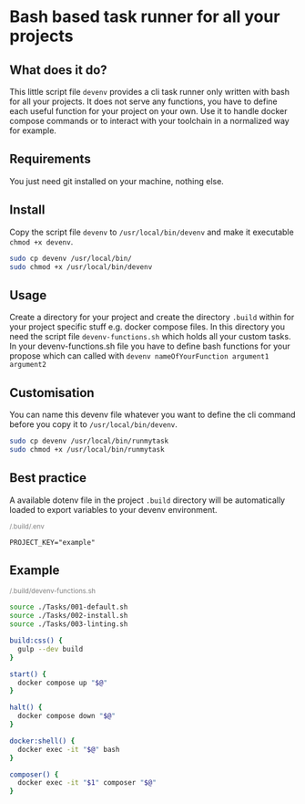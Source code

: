 # Bash based task runner for all your projects

## What does it do?
This little script file ```devenv``` provides a cli task runner only written with bash for all your projects. 
It does not serve any functions, you have to define each useful function for your project on your own. 
Use it to handle docker compose commands or to interact with your toolchain in a normalized way for example.

## Requirements
You just need git installed on your machine, nothing else.

## Install
Copy the script file ```devenv``` to ```/usr/local/bin/devenv``` and make it executable ```chmod +x devenv```.

```bash
sudo cp devenv /usr/local/bin/
sudo chmod +x /usr/local/bin/devenv
```

## Usage
Create a directory for your project and create the directory ```.build``` within for your project specific stuff e.g. docker compose files. In this directory you need the script file ```devenv-functions.sh``` which holds all your custom tasks.
In your devenv-functions.sh file you have to define bash functions for your propose which can called with ```devenv nameOfYourFunction argument1 argument2```

## Customisation
You can name this devenv file whatever you want to define the cli command before you copy it to ```/usr/local/bin/devenv```.

```bash
sudo cp devenv /usr/local/bin/runmytask
sudo chmod +x /usr/local/bin/runmytask
```

## Best practice 
A available dotenv file in the project ```.build``` directory will be automatically loaded to export variables to your devenv environment.

<sub style="color:grey;"><project-root>/.build/.env</sub>

```
PROJECT_KEY="example"
```

## Example
<sub style="color:grey;"><project-root>/.build/devenv-functions.sh</sub>
```bash
source ./Tasks/001-default.sh
source ./Tasks/002-install.sh
source ./Tasks/003-linting.sh

build:css() {
  gulp --dev build
}

start() {
  docker compose up "$@"
}

halt() {
  docker compose down "$@"
}

docker:shell() {
  docker exec -it "$@" bash
}

composer() {
  docker exec -it "$1" composer "$@"
}
```